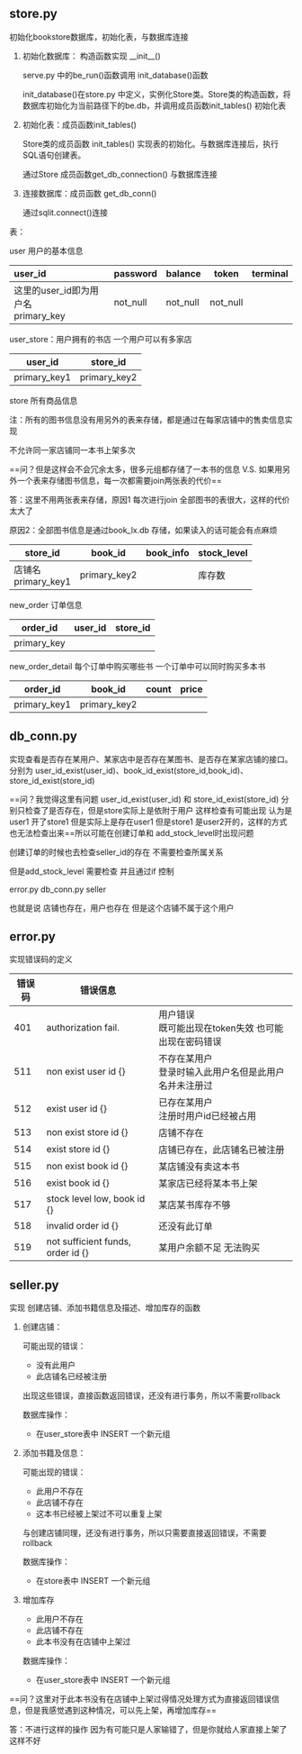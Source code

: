 ## store.py

初始化bookstore数据库，初始化表，与数据库连接

1. 初始化数据库： 构造函数实现 \_\_init\_\_()

   serve.py 中的be_run()函数调用 init_database()函数

   init_database()在store.py 中定义，实例化Store类。Store类的构造函数，将数据库初始化为当前路径下的be.db，并调用成员函数init_tables() 初始化表

2. 初始化表：成员函数init_tables()

   Store类的成员函数 init_tables() 实现表的初始化。与数据库连接后，执行SQL语句创建表。

   通过Store 成员函数get_db_connection() 与数据库连接

3. 连接数据库：成员函数 get_db_conn()

   通过sqlit.connect()连接

表：

user 用户的基本信息

| user_id                                  | password | balance  | token    | terminal |
| :--------------------------------------- | -------- | -------- | -------- | -------- |
| 这里的user_id即为用户名<br />primary_key | not_null | not_null | not_null |          |

user_store：用户拥有的书店 一个用户可以有多家店

| user_id      | store_id     |
| ------------ | ------------ |
| primary_key1 | primary_key2 |

store 所有商品信息

注：所有的图书信息没有用另外的表来存储，都是通过在每家店铺中的售卖信息实现

不允许同一家店铺同一本书上架多次

==问？但是这样会不会冗余太多，很多元组都存储了一本书的信息 V.S. 如果用另外一个表来存储图书信息，每一次都需要join两张表的代价==

答：这里不用两张表来存储，原因1 每次进行join 全部图书的表很大，这样的代价太大了

原因2：全部图书信息是通过book_lx.db 存储，如果读入的话可能会有点麻烦

| store_id                  | book_id      | book_info | stock_level |
| ------------------------- | ------------ | --------- | ----------- |
| 店铺名 <br />primary_key1 | primary_key2 |           | 库存数      |

new_order 订单信息 

| order_id    | user_id | store_id |
| ----------- | ------- | -------- |
| primary_key |         |          |

new_order_detail 每个订单中购买哪些书 一个订单中可以同时购买多本书

| order_id     | book_id      | count | price |
| ------------ | ------------ | ----- | ----- |
| primary_key1 | primary_key2 |       |       |



## db_conn.py

实现查看是否存在某用户、某家店中是否存在某图书、是否存在某家店铺的接口。分别为 user_id_exist(user_id)、book_id_exist(store_id,book_id)、store_id_exist(store_id)

==问？我觉得这里有问题 user_id_exist(user_id) 和 store_id_exist(store_id) 分别只检查了是否存在，但是store实际上是依附于用户 这样检查有可能出现 认为是user1 开了store1 但是实际上是存在user1 但是store1 是user2开的，这样的方式也无法检查出来==所以可能在创建订单和 add_stock_level时出现问题

创建订单的时候也去检查seller_id的存在 不需要检查所属关系

但是add_stock_level 需要检查 并且通过if 控制

error.py db_conn.py seller



也就是说 店铺也存在，用户也存在 但是这个店铺不属于这个用户

## error.py

实现错误码的定义

| 错误码 | 错误信息                          |                                                              |
| ------ | --------------------------------- | ------------------------------------------------------------ |
| 401    | authorization fail.               | 用户错误<br />既可能出现在token失效 也可能出现在密码错误     |
| 511    | non exist user id {}              | 不存在某用户   <br />登录时输入此用户名但是此用户名并未注册过 |
| 512    | exist user id {}                  | 已存在某用户   <br />注册时用户id已经被占用                  |
| 513    | non exist store id {}             | 店铺不存在                                                   |
| 514    | exist store id {}                 | 店铺已存在，此店铺名已被注册                                 |
| 515    | non exist book id {}              | 某店铺没有卖这本书                                           |
| 516    | exist book id {}                  | 某家店已经将某本书上架                                       |
| 517    | stock level low, book id {}       | 某店某书库存不够                                             |
| 518    | invalid order id {}               | 还没有此订单                                                 |
| 519    | not sufficient funds, order id {} | 某用户余额不足 无法购买                                      |



## seller.py

实现 创建店铺、添加书籍信息及描述、增加库存的函数

1. 创建店铺：

   可能出现的错误：

   - 没有此用户
   - 此店铺名已经被注册

   出现这些错误，直接函数返回错误，还没有进行事务，所以不需要rollback

   数据库操作：

   - 在user_store表中 INSERT 一个新元组 

2. 添加书籍及信息：

   可能出现的错误：

   - 此用户不存在
   - 此店铺不存在
   - 这本书已经被上架过不可以重复上架

   与创建店铺同理，还没有进行事务，所以只需要直接返回错误，不需要rollback

   数据库操作：

   - 在store表中 INSERT 一个新元组 

3. 增加库存

   - 此用户不存在
   - 此店铺不存在
   - 此本书没有在店铺中上架过

   数据库操作：

   - 在user_store表中 INSERT 一个新元组 

​		==问？这里对于此本书没有在店铺中上架过得情况处理方式为直接返回错误信息，但是我感觉遇到这种情况，可以先上架，再增加库存==

答：不进行这样的操作 因为有可能只是人家输错了，但是你就给人家直接上架了 这样不好



